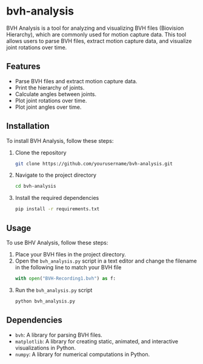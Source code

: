 # bvh-analysis

BVH Analysis is a tool for analyzing and visualizing BVH files (Biovision Hierarchy), which are commonly used for motion capture data. This tool allows users to parse BVH files, extract motion capture data, and visualize joint rotations over time.

## Features

- Parse BVH files and extract motion capture data.
- Print the hierarchy of joints.
- Calculate angles between joints.
- Plot joint rotations over time.
- Plot joint angles over time.

## Installation
To install BVH Analysis, follow these steps:

1. Clone the repository
    ```sh
    git clone https://github.com/yourusername/bvh-analysis.git
    ```
2. Navigate to the project directory
    ```sh
    cd bvh-analysis
    ```
3. Install the required dependencies
    ```sh
    pip install -r requirements.txt
    ```

## Usage
To use BHV Analysis, follow these steps:

1. Place your BVH files in the project directory.
2. Open the `bvh_analysis.py` script in a text editor and change the filename in the following line to match your BVH file
    ```python
    with open("BVH-Recording1.bvh") as f:
    ```
3. Run the `bvh_analysis.py` script
    ```sh
    python bvh_analysis.py
    ```

## Dependencies
- `bvh`: A library for parsing BVH files.
- `matplotlib`: A library for creating static, animated, and interactive visualizations in Python.
- `numpy`: A library for numerical computations in Python.